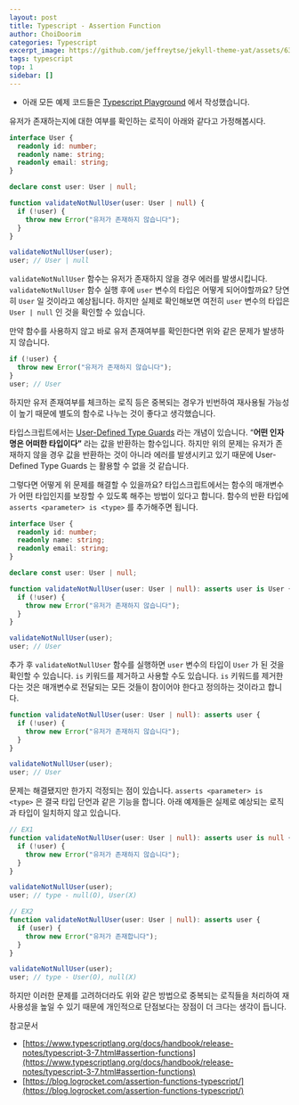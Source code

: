 ```yaml
---
layout: post
title: Typescript - Assertion Function
author: ChoiDoorim
categories: Typescript
excerpt_image: https://github.com/jeffreytse/jekyll-theme-yat/assets/63203480/c8005a08-14d1-49ff-9b13-f4fb5c0cc358
tags: typescript
top: 1
sidebar: []
---
```


- 아래 모든 예제 코드들은 [Typescript Playground](https://www.typescriptlang.org/play) 에서 작성했습니다.

유저가 존재하는지에 대한 여부를 확인하는 로직이 아래와 같다고 가정해봅시다.

```typescript
interface User {
  readonly id: number;
  readonly name: string;
  readonly email: string;
}

declare const user: User | null;

function validateNotNullUser(user: User | null) {
  if (!user) {
    throw new Error("유저가 존재하지 않습니다");
  }
}

validateNotNullUser(user);
user; // User | null
```

`validateNotNullUser` 함수는 유저가 존재하지 않을 경우 에러를 발생시킵니다. `validateNotNullUser` 함수 실행 후에 `user` 변수의 타입은 어떻게 되어야할까요? 당연히 `User` 일 것이라고 예상됩니다. 하지만 실제로 확인해보면 여전히 `user` 변수의 타입은 `User | null` 인 것을 확인할 수 있습니다.

만약 함수를 사용하지 않고 바로 유저 존재여부를 확인한다면 위와 같은 문제가 발생하지 않습니다.

```typescript
if (!user) {
  throw new Error("유저가 존재하지 않습니다");
}
user; // User
```

하지만 유저 존재여부를 체크하는 로직 등은 중복되는 경우가 빈번하여 재사용될 가능성이 높기 때문에 별도의 함수로 나누는 것이 좋다고 생각했습니다.

타입스크립트에서는 [User-Defined Type Guards](https://www.typescriptlang.org/docs/handbook/advanced-types.html) 라는 개념이 있습니다. “**어떤 인자명은 어떠한 타입이다”** 라는 값을 반환하는 함수입니다. 하지만 위의 문제는 유저가 존재하지 않을 경우 값을 반환하는 것이 아니라 에러를 발생시키고 있기 때문에 User-Defined Type Guards 는 활용할 수 없을 것 같습니다.

그렇다면 어떻게 위 문제를 해결할 수 있을까요? 타입스크립트에서는 함수의 매개변수가 어떤 타입인지를 보장할 수 있도록 해주는 방법이 있다고 합니다. 함수의 반환 타입에 `asserts <parameter> is <type>` 를 추가해주면 됩니다.

```typescript
interface User {
  readonly id: number;
  readonly name: string;
  readonly email: string;
}

declare const user: User | null;

function validateNotNullUser(user: User | null): asserts user is User {
  if (!user) {
    throw new Error("유저가 존재하지 않습니다");
  }
}

validateNotNullUser(user);
user; // User
```

추가 후 `validateNotNullUser` 함수를 실행하면 `user` 변수의 타입이 `User` 가 된 것을 확인할 수 있습니다. `is` 키워드를 제거하고 사용할 수도 있습니다. `is` 키워드를 제거한다는 것은 매개변수로 전달되는 모든 것들이 참이어야 한다고 정의하는 것이라고 합니다.

```typescript
function validateNotNullUser(user: User | null): asserts user {
  if (!user) {
    throw new Error("유저가 존재하지 않습니다");
  }
}

validateNotNullUser(user);
user; // User
```

문제는 해결됐지만 한가지 걱정되는 점이 있습니다. `asserts <parameter> is <type>` 은 결국 타입 단언과 같은 기능을 합니다. 아래 예제들은 실제로 예상되는 로직과 타입이 일치하지 않고 있습니다.

```typescript
// EX1
function validateNotNullUser(user: User | null): asserts user is null {
  if (!user) {
    throw new Error("유저가 존재하지 않습니다");
  }
}

validateNotNullUser(user);
user; // type - null(O), User(X)

// EX2
function validateNotNullUser(user: User | null): asserts user {
  if (user) {
    throw new Error("유저가 존재합니다");
  }
}

validateNotNullUser(user);
user; // type - User(O), null(X)
```

하지만 이러한 문제를 고려하더라도 위와 같은 방법으로 중복되는 로직들을 처리하여 재사용성을 높일 수 있기 때문에 개인적으로 단점보다는 장점이 더 크다는 생각이 듭니다.

참고문서

- [https://www.typescriptlang.org/docs/handbook/release-notes/typescript-3-7.html#assertion-functions](https://www.typescriptlang.org/docs/handbook/release-notes/typescript-3-7.html#assertion-functions)
- [https://blog.logrocket.com/assertion-functions-typescript/](https://blog.logrocket.com/assertion-functions-typescript/)
